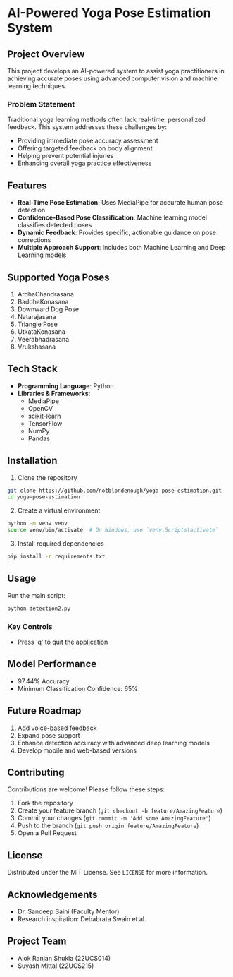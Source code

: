 # AI-Powered Yoga Pose Estimation System

## Project Overview

This project develops an AI-powered system to assist yoga practitioners in achieving accurate poses using advanced computer vision and machine learning techniques.

### Problem Statement

Traditional yoga learning methods often lack real-time, personalized feedback. This system addresses these challenges by:
- Providing immediate pose accuracy assessment
- Offering targeted feedback on body alignment
- Helping prevent potential injuries
- Enhancing overall yoga practice effectiveness

## Features

- **Real-Time Pose Estimation**: Uses MediaPipe for accurate human pose detection
- **Confidence-Based Pose Classification**: Machine learning model classifies detected poses
- **Dynamic Feedback**: Provides specific, actionable guidance on pose corrections
- **Multiple Approach Support**: Includes both Machine Learning and Deep Learning models

## Supported Yoga Poses
1. ArdhaChandrasana
2. BaddhaKonasana
3. Downward Dog Pose
4. Natarajasana
5. Triangle Pose
6. UtkataKonasana
7. Veerabhadrasana
8. Vrukshasana

## Tech Stack

- **Programming Language**: Python
- **Libraries & Frameworks**:
  - MediaPipe
  - OpenCV
  - scikit-learn
  - TensorFlow
  - NumPy
  - Pandas

## Installation

1. Clone the repository
```bash
git clone https://github.com/notblondenough/yoga-pose-estimation.git
cd yoga-pose-estimation
```

2. Create a virtual environment
```bash
python -m venv venv
source venv/bin/activate  # On Windows, use `venv\Scripts\activate`
```

3. Install required dependencies
```bash
pip install -r requirements.txt
```

## Usage

Run the main script:
```bash
python detection2.py
```

### Key Controls
- Press 'q' to quit the application

## Model Performance
- 97.44% Accuracy
- Minimum Classification Confidence: 65%

## Future Roadmap

1. Add voice-based feedback
2. Expand pose support
3. Enhance detection accuracy with advanced deep learning models
4. Develop mobile and web-based versions

## Contributing

Contributions are welcome! Please follow these steps:
1. Fork the repository
2. Create your feature branch (`git checkout -b feature/AmazingFeature`)
3. Commit your changes (`git commit -m 'Add some AmazingFeature'`)
4. Push to the branch (`git push origin feature/AmazingFeature`)
5. Open a Pull Request

## License

Distributed under the MIT License. See `LICENSE` for more information.

## Acknowledgements

- Dr. Sandeep Saini (Faculty Mentor)
- Research inspiration: Debabrata Swain et al.

## Project Team

- Alok Ranjan Shukla (22UCS014)
- Suyash Mittal (22UCS215)
